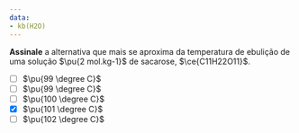 ```yaml
---
data:
- kb(H2O)
---
```


**Assinale** a alternativa que mais se aproxima da temperatura de ebulição de uma solução $\pu{2 mol.kg-1}$ de sacarose, $\ce{C11H22O11}$.

- [ ] $\pu{99 \degree C}$
- [ ] $\pu{99 \degree C}$
- [ ] $\pu{100 \degree C}$
- [x] $\pu{101 \degree C}$
- [ ] $\pu{102 \degree C}$
